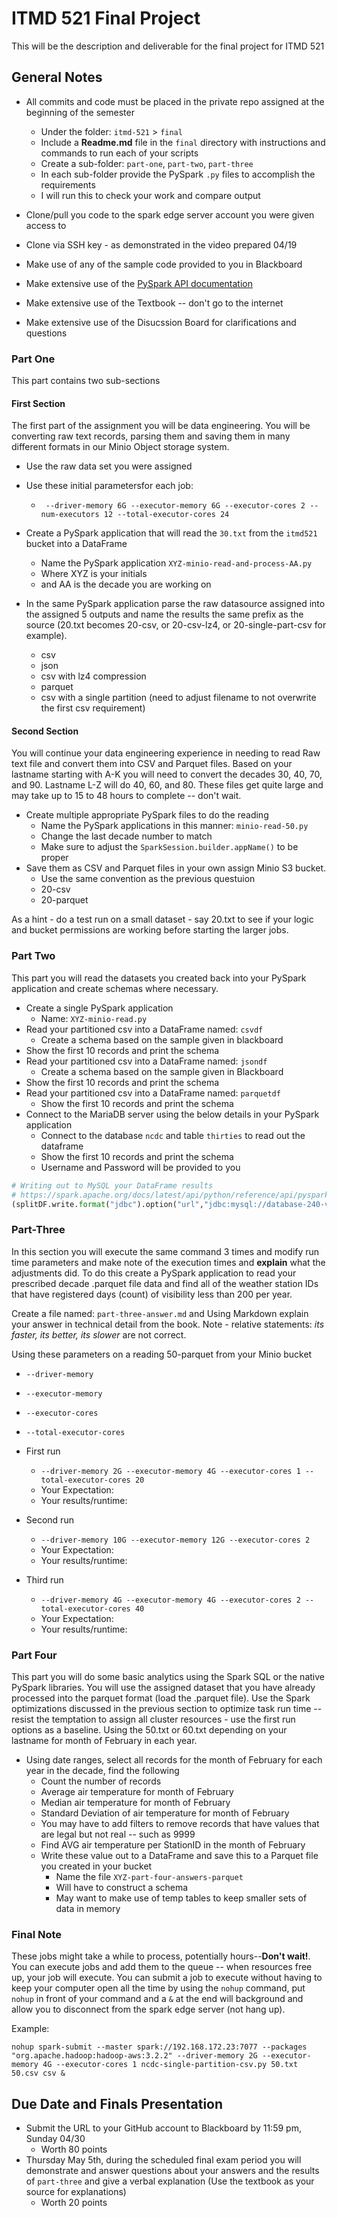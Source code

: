 # ITMD 521 Final Project

This will be the description and deliverable for the final project for ITMD 521

## General Notes

* All commits and code must be placed in the private repo assigned at the beginning of the semester
  * Under the folder: `itmd-521` > `final`
  * Include a **Readme.md** file in the `final` directory with instructions and commands to run each of your scripts
  * Create a sub-folder: `part-one`, `part-two`, `part-three`
  * In each sub-folder provide the PySpark `.py` files to accomplish the requirements
  * I will run this to check your work and compare output
* Clone/pull you code to the spark edge server account you were given access to
* Clone via SSH key - as demonstrated in the video prepared 04/19

* Make use of any of the sample code provided to you in Blackboard
* Make extensive use of the [PySpark API documentation](https://spark.apache.org/docs/latest/api/python/index.html "PySpark API documentation") 
* Make extensive use of the Textbook -- don't go to the internet
* Make extensive use of the Disucssion Board for clarifications and questions

### Part One

This part contains two sub-sections

#### First Section

The first part of the assignment you will be data engineering. You will be converting raw text records, parsing them and saving them in many different formats in our Minio Object storage system.

* Use the raw data set you were assigned
* Use these initial parametersfor each job:
  * ``` --driver-memory 6G --executor-memory 6G --executor-cores 2 --num-executors 12 --total-executor-cores 24```

* Create a PySpark application that will read the `30.txt` from the `itmd521` bucket into a DataFrame
  * Name the PySpark application `XYZ-minio-read-and-process-AA.py`
  * Where XYZ is your initials
  * and AA is the decade you are working on
* In the same PySpark application parse the raw datasource assigned into the assigned 5 outputs and name the results the same prefix as the source (20.txt becomes 20-csv, or 20-csv-lz4, or 20-single-part-csv for example).
  * csv
  * json
  * csv with lz4 compression
  * parquet
  * csv with a single partition (need to adjust filename to not overwrite the first csv requirement)

#### Second Section

You will continue your data engineering experience in needing to read Raw text file and convert them into CSV and Parquet files. Based on your lastname starting with A-K you will need to convert the decades 30, 40, 70, and 90. Lastname L-Z will do 40, 60, and 80. These files get quite large and may take up to 15 to 48 hours to complete -- don't wait. 

* Create multiple appropriate PySpark files to do the reading
  * Name the PySpark applications in this manner: `minio-read-50.py`
  * Change the last decade number to match
  * Make sure to adjust the `SparkSession.builder.appName()` to be proper
* Save them as CSV and Parquet files in your own assign Minio S3 bucket.
  * Use the same convention as the previous questuion
  * 20-csv
  * 20-parquet

As a hint - do a test run on a small dataset - say 20.txt to see if your logic and bucket permissions are working before starting the larger jobs.

### Part Two

This part you will read the datasets you created back into your PySpark application and create schemas where necessary.

* Create a single PySpark application
  * Name: `XYZ-minio-read.py` 
* Read your partitioned csv into a DataFrame named: `csvdf`
  * Create a schema based on the sample given in blackboard
* Show the first 10 records and print the schema
* Read your partitioned csv into a DataFrame named: `jsondf`
  * Create a schema based on the sample given in Blackboard
* Show the first 10 records and print the schema
* Read your partitioned csv into a DataFrame named: `parquetdf`
  * Show the first 10 records and print the schema
* Connect to the MariaDB server using the below details in your PySpark application
  * Connect to the database `ncdc` and table `thirties` to read out the dataframe 
  * Show the first 10 records and print the schema
  * Username and Password will be provided to you

```python
# Writing out to MySQL your DataFrame results
# https://spark.apache.org/docs/latest/api/python/reference/api/pyspark.sql.DataFrameWriter.save.html
(splitDF.write.format("jdbc").option("url","jdbc:mysql://database-240-vm0.service.consul:3306/ncdc").option("driver","com.mysql.cj.jdbc.Driver").option("dbtable","thirty").option("user",os.getenv('MYSQLUSER')).option("truncate",True).mode("overwrite").option("password", os.getenv('MYSQLPASS')).save())
```

### Part-Three

In this section you will execute the same command 3 times and modify run time parameters and make note of the execution times and **explain** what the adjustments did. To do this create a PySpark application to read your prescribed decade .parquet file data and find all of the weather station IDs that have registered days (count) of visibility less than 200 per year.

Create a file named: `part-three-answer.md` and Using Markdown explain your answer in technical detail from the book. Note - relative statements: *its faster, its better, its slower* are not correct.

Using these parameters on a reading 50-parquet from your Minio bucket

* `--driver-memory`
* `--executor-memory`
* `--executor-cores`
* `--total-executor-cores`

* First run
  * `--driver-memory 2G --executor-memory 4G --executor-cores 1 --total-executor-cores 20`
  * Your Expectation:
  * Your results/runtime:
* Second run
  * `--driver-memory 10G --executor-memory 12G --executor-cores 2`
  * Your Expectation:
  * Your results/runtime:
* Third run
  * `--driver-memory 4G --executor-memory 4G --executor-cores 2 --total-executor-cores 40`
  * Your Expectation:
  * Your results/runtime:

### Part Four

This part you will do some basic analytics using the Spark SQL or the native PySpark libraries. You will use the assigned dataset that you have already processed into the parquet format (load the .parquet file).  Use the Spark optimizations discussed in the previous section to optimize task run time -- resist the temptation to assign all cluster resources - use the first run options as a baseline.  Using the 50.txt or 60.txt depending on your lastname for month of February in each year.

* Using date ranges, select all records for the month of February for each year in the decade, find the following
  * Count the number of records
  * Average air temperature for month of February 
  * Median air temperature for month of February
  * Standard Deviation of air temperature for month of February
  * You may have to add filters to remove records that have values that are legal but not real -- such as 9999
  * Find AVG air temperature per StationID in the month of February
  * Write these value out to a DataFrame and save this to a Parquet file you created in your bucket
    * Name the file `XYZ-part-four-answers-parquet`
    * Will have to construct a schema
    * May want to make use of temp tables to keep smaller sets of data in memory

### Final Note

These jobs might take a while to process, potentially hours--**Don't wait!**.  You can execute jobs and add them to the queue -- when resources free up, your job will execute.  You can submit a job to execute without having to keep your computer open all the time by using the `nohup` command, put `nohup` in front of your command and a `&` at the end will background and allow you to disconnect from the spark edge server (not hang up). 

Example: 

```nohup spark-submit --master spark://192.168.172.23:7077 --packages "org.apache.hadoop:hadoop-aws:3.2.2" --driver-memory 2G --executor-memory 4G --executor-cores 1 ncdc-single-partition-csv.py 50.txt 50.csv csv &```

## Due Date and Finals Presentation

* Submit the URL to your GitHub account to Blackboard by 11:59 pm, Sunday 04/30
  * Worth 80 points
* Thursday May 5th, during the scheduled final exam period you will demonstrate and answer questions about your answers and the results of `part-three` and give a verbal explanation (Use the textbook as your source for explanations)
  * Worth 20 points
